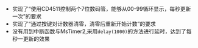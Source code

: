 - 实现了“使用CD4511控制两个7位数码管，能够从00-99循环显示，每秒更新一次”的要求
- 实现了“通过按键对计数器清零，清零后重新开始计数”的要求
- 没有用到中断函数与MsTimer2,采用`delay(1000)`的方法进行延时，达到了每秒一更新的效果